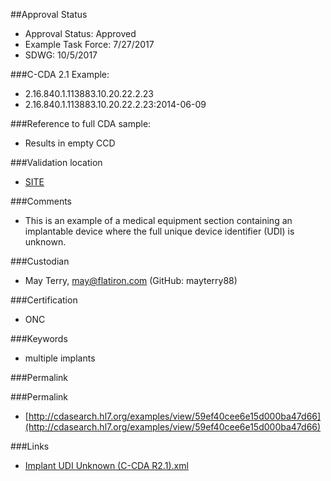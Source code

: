 ##Approval Status 

* Approval Status: Approved
* Example Task Force: 7/27/2017
* SDWG: 10/5/2017

###C-CDA 2.1 Example: 
* 2.16.840.1.113883.10.20.22.2.23
* 2.16.840.1.113883.10.20.22.2.23:2014-06-09

###Reference to full CDA sample:
* Results in empty CCD

###Validation location

* [SITE](https://sitenv.org/c-cda-validator)

###Comments

* This is an example of a medical equipment section containing an implantable device where the full unique device identifier (UDI) is unknown.

###Custodian

* May Terry, may@flatiron.com (GitHub: mayterry88)

###Certification
* ONC

###Keywords

* multiple implants

###Permalink 



###Permalink 

* [http://cdasearch.hl7.org/examples/view/59ef40cee6e15d000ba47d66](http://cdasearch.hl7.org/examples/view/59ef40cee6e15d000ba47d66)

###Links 

* [Implant UDI Unknown (C-CDA R2.1).xml](https://github.com/HL7/C-CDA-Examples/tree/master/Medical%20Equipment/Implant%20UDI%20Unknown/Implant%20UDI%20Unknown%20%28C-CDA%20R2.1%29.xml)
